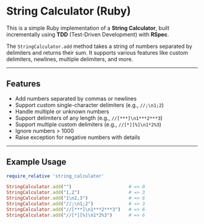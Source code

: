 # String Calculator (Ruby)

This is a simple Ruby implementation of a **String Calculator**, built incrementally using **TDD** (Test-Driven Development) with **RSpec**.

The `StringCalculator.add` method takes a string of numbers separated by delimiters and returns their sum. It supports various features like custom delimiters, newlines, multiple delimiters, and more.

---

## Features

- Add numbers separated by commas or newlines
- Support custom single-character delimiters (e.g., `//;\n1;2`)
- Handle multiple or unknown numbers
- Support delimiters of any length (e.g., `//[***]\n1***2***3`)
- Support multiple custom delimiters (e.g., `//[*][%]\n1*2%3`)
- Ignore numbers > 1000
- Raise exception for negative numbers with details

---

## Example Usage

```ruby
require_relative 'string_calculator'

StringCalculator.add("")                     # => 0
StringCalculator.add("1,2")                  # => 3
StringCalculator.add("1\n2,3")               # => 6
StringCalculator.add("//;\n1;2")             # => 3
StringCalculator.add("//[***]\n1***2***3")   # => 6
StringCalculator.add("//[*][%]\n1*2%3")      # => 6
